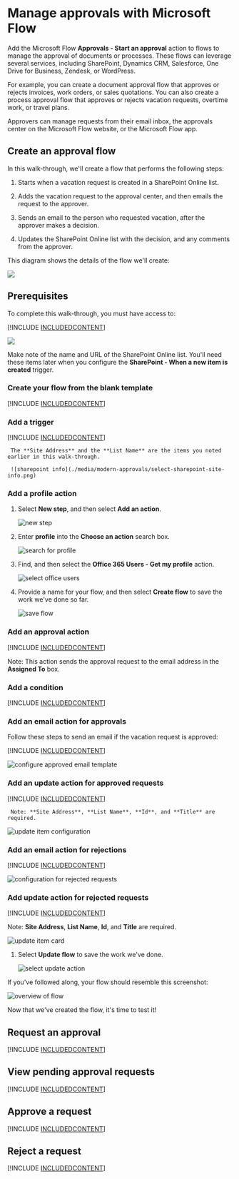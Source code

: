 <properties
    pageTitle="Automate approval workflows. | Microsoft Flow"
    description="Automate approval workflows that integrate with SharePoint, Dynamics CRM, Salesforce, One Drive for Business, Zendesk, or WordPress."
    services=""
    suite="flow"
    documentationCenter="na"
    authors="msftman"
    manager="anneta"
    editor=""
    tags=""/>

<tags
   ms.service="flow"
   ms.devlang="na"
   ms.topic="article"
   ms.tgt_pltfrm="na"
   ms.workload="na"
   ms.date="06/15/2017"
   ms.author="deonhe"/>

# Manage approvals with Microsoft Flow

Add the Microsoft Flow **Approvals - Start an approval** action to flows to manage the approval of documents or processes. These flows can leverage several services, including SharePoint, Dynamics CRM, Salesforce, One Drive for Business, Zendesk, or WordPress.

For example, you can create a document approval flow that approves or rejects invoices, work orders, or sales quotations. You can also create a process approval flow that approves or rejects vacation requests, overtime work, or travel plans.

Approvers can manage requests from their email inbox, the approvals center on the Microsoft Flow website, or the Microsoft Flow app.

## Create an approval flow

In this walk-through, we'll create a flow that performs the following steps:

1. Starts when a vacation request is created in a SharePoint Online list.

1. Adds the vacation request to the approval center, and then emails the request to the approver.

1. Sends an email to the person who requested vacation, after the approver makes a decision.

1. Updates the SharePoint Online list with the decision, and any comments from the approver.

This diagram shows the details of the flow we'll create:

   ![](./media/modern-approvals/create-flow-overview.png)

## Prerequisites

To complete this walk-through, you must have access to:

[!INCLUDE [INCLUDEDCONTENT](../includes/prerequisites-for-modern-approvals.md)]

   ![](./media/modern-approvals/sharepoint-list-fields.png)

Make note of the name and URL of the SharePoint Online list. You'll need these items later when you configure the **SharePoint - When a new item is created** trigger.

### Create your flow from the blank template

[!INCLUDE [INCLUDEDCONTENT](../includes/sign-in-and-create-flow-from-blank-template.md)]

### Add a trigger

[!INCLUDE [INCLUDEDCONTENT](../includes/add-trigger-when-sharepoint-item-created.md)]

     The **Site Address** and the **List Name** are the items you noted earlier in this walk-through.

     ![sharepoint info](./media/modern-approvals/select-sharepoint-site-info.png)

### Add a profile action

1. Select **New step**, and then select **Add an action**.

     ![new step](./media/modern-approvals/select-sharepoint-add-action.png)

1. Enter **profile** into the **Choose an action** search box.

     ![search for profile](./media/modern-approvals/search-for-profile.png)

1. Find, and then select the **Office 365 Users - Get my profile** action.

     ![select office users](./media/modern-approvals/select-my-profile.png)

1. Provide a name for your flow, and then select **Create flow** to save the work we've done so far.

     ![save flow](./media/modern-approvals/save.png)

### Add an approval action

[!INCLUDE [INCLUDEDCONTENT](../includes/add-an-approval-action.md)]

Note: This action sends the approval request to the email address in the **Assigned To** box.

### Add a condition

[!INCLUDE [INCLUDEDCONTENT](../includes/add-approval-condition-response.md)]

### Add an email action for approvals

Follow these steps to send an email if the vacation request is approved:

[!INCLUDE [INCLUDEDCONTENT](../includes/add-action-to-send-email-when-vacation-approved.md)]

<!--check pic-->
   ![configure approved email template](./media/sequential-modern-approvals/yes-email-config.png)

### Add an update action for approved requests

[!INCLUDE [INCLUDEDCONTENT](../includes/add-action-to-update-sharepoint-with-approval.md)]

     Note: **Site Address**, **List Name**, **Id**, and **Title** are required.

<!--check pic-->

   ![update item configuration](./media/modern-approvals/configure-update-item.png)

### Add an email action for rejections

[!INCLUDE [INCLUDEDCONTENT](../includes/add-action-to-send-email-when-vacation-rejected.md)]

<!--check pic-->
   ![configuration for rejected requests](./media/modern-approvals/configure-rejected-email.png)

### Add update action for rejected requests

[!INCLUDE [INCLUDEDCONTENT](../includes/add-action-to-update-sharepoint-with-rejection.md)]

   Note: **Site Address**, **List Name**, **Id**, and **Title** are required.

   <!-- check pic  -->

   ![update item card](./media/modern-approvals/configure-update-item-no.png)

1. Select **Update flow** to save the work we've done.

     ![select update action](./media/modern-approvals/update.png)

If you've followed along, your flow should resemble this screenshot:

![overview of flow](./media/modern-approvals/completed-flow.png)

Now that we've created the flow, it's time to test it!

## Request an approval

[!INCLUDE [INCLUDEDCONTENT](../includes/request-vacation-approval.md)]

## View pending approval requests

[!INCLUDE [INCLUDEDCONTENT](../includes/view-pending-approvals.md)]

## Approve a request

[!INCLUDE [INCLUDEDCONTENT](../includes/approve-request-from-different-locations.md)]

## Reject a request

[!INCLUDE [INCLUDEDCONTENT](../includes/reject-a-request.md)]
